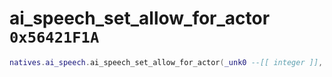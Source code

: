 # ai_speech_set_allow_for_actor `0x56421F1A`

```lua
natives.ai_speech.ai_speech_set_allow_for_actor(_unk0 --[[ integer ]], _unk1 --[[ integer ]])
```